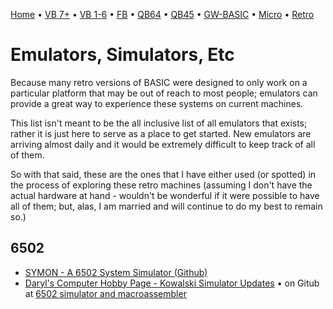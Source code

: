 [Home](https://gotbasic.com) • [VB 7+](vb.md) • [VB 1-6](vb6.md) • [FB](freebasic.md) • [QB64](qb64.md) • [QB45](qb.md) • [GW-BASIC](gw-basic.md) • [Micro](micro.md) • [Retro](retro.md)

# Emulators, Simulators, Etc

Because many retro versions of BASIC were designed to only work on a particular platform that may be out of reach to most people; emulators can provide a great way to experience these systems on current machines.

This list isn't meant to be the all inclusive list of all emulators that exists; rather it is just here to serve as a place to get started. New emulators are arriving almost daily and it would be extremely difficult to keep track of all of them.

So with that said, these are the ones that I have either used (or spotted) in the process of exploring these retro machines (assuming I don't have the actual hardware at hand - wouldn't be wonderful if it were possible to have all of them; but, alas, I am married and will continue to do my best to remain so.)

## 6502

- [SYMON - A 6502 System Simulator (Github)](https://github.com/sethm/symon)
- [Daryl's Computer Hobby Page - Kowalski Simulator Updates](https://sbc.rictor.org/kowalski.html) • on Gitub at [6502 simulator and macroassembler](https://github.com/mikekov/6502)
